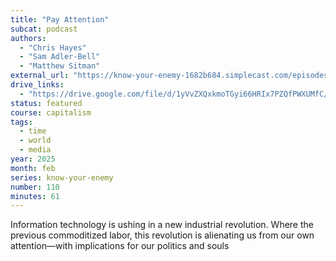 ```yaml
---
title: "Pay Attention"
subcat: podcast
authors:
  - "Chris Hayes"
  - "Sam Adler-Bell"
  - "Matthew Sitman"
external_url: "https://know-your-enemy-1682b684.simplecast.com/episodes/pay-attention-w-chris-hayes"
drive_links:
  - "https://drive.google.com/file/d/1yVvZXQxkmoTGyi66HRIx7PZQfPWXUMfC/view?usp=drivesdk"
status: featured
course: capitalism
tags:
  - time
  - world
  - media
year: 2025
month: feb
series: know-your-enemy
number: 110
minutes: 61
---
```


Information technology is ushing in a new industrial revolution.
Where the previous commoditized labor, this revolution is alienating us from our own attention—with implications for our politics and souls 
